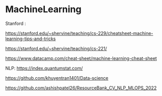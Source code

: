 # MachineLearning

Stanford :

https://stanford.edu/~shervine/teaching/cs-229/cheatsheet-machine-learning-tips-and-tricks

https://stanford.edu/~shervine/teaching/cs-221/

https://www.datacamp.com/cheat-sheet/machine-learning-cheat-sheet

NLP:
https://index.quantumstat.com/

https://github.com/khuyentran1401/Data-science

https://github.com/ashishpatel26/ResourceBank_CV_NLP_MLOPS_2022
